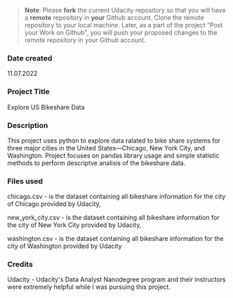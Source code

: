 >**Note**: Please **fork** the current Udacity repository so that you will have a **remote** repository in **your** Github account. Clone the remote repository to your local machine. Later, as a part of the project "Post your Work on Github", you will push your proposed changes to the remote repository in your Github account.

### Date created
11.07.2022

### Project Title
Explore US Bikeshare Data

### Description
This project uses python to explore data ralated to bike share systems for three major cities in the United States—Chicago, New York City, and Washington. Project focuses on pandas library usage and simple statistic methods to perform descriptve analisis of the bikeshare data. 

### Files used
chicago.csv - is the dataset containing all bikeshare information for the city of Chicago provided by Udacity,

new_york_city.csv - is the dataset containing all bikeshare information for the city of New York City provided by Udacity,

washington.csv - is the dataset containing all bikeshare information for the city of Washington provided by Udacity

### Credits
Udacity - Udacity's Data Analyst Nanodegree program and their instructors were extremely helpful while I was pursuing this project.

